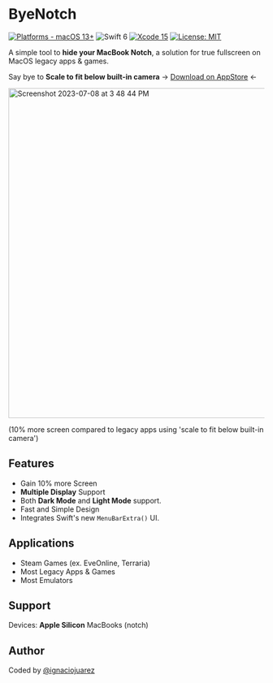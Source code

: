 # ByeNotch

[![Platforms - macOS 13+](https://img.shields.io/badge/platforms-macOS%2013+-lightgrey.svg?style=flat)](https://developer.apple.com/swift) ![Swift 6](https://img.shields.io/badge/Swift-6-orange.svg?style=flat) [![Xcode 15](https://img.shields.io/badge/Xcode-15-blue.svg?style=flat)](https://developer.apple.com/swift) [![License: MIT](http://img.shields.io/badge/license-MIT-lightgrey.svg?style=flat)](https://github.com/ignaciojuarez/ByeNotch/blob/main/LICENSE)

A simple tool to **hide your MacBook Notch**, a solution for true fullscreen on MacOS legacy apps & games. 

Say bye to **Scale to fit below built-in camera** -> [Download on AppStore](https://apps.apple.com/us/app/byenotch/id6451217606?mt=12) <-

<img align="center" width="650" alt="Screenshot 2023-07-08 at 3 48 44 PM" src="https://github.com/ignaciojuarez/ByeNotch/assets/62676603/14f07002-d2e8-4c11-925f-f4c1876b1db9">

(10% more screen compared to legacy apps using 'scale to fit below built-in camera')

## Features
* Gain 10% more Screen
* **Multiple Display** Support
* Both **Dark Mode** and **Light Mode** support.
* Fast and Simple Design
* Integrates Swift's new `MenuBarExtra()` UI.

## Applications
* Steam Games (ex. EveOnline, Terraria)
* Most Legacy Apps & Games
* Most Emulators

## Support
Devices: **Apple Silicon** MacBooks (notch)

## Author
Coded by [@ignaciojuarez](https://github.com/ignaciojuarez)
